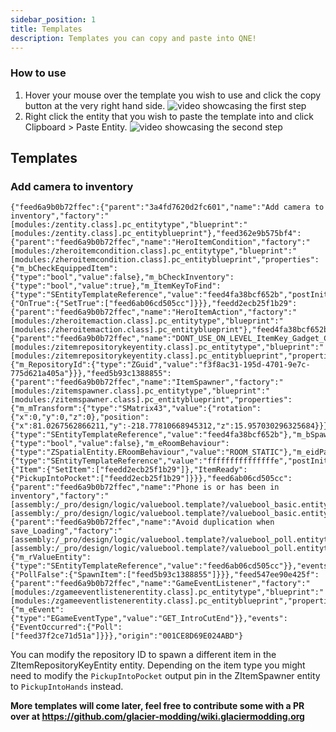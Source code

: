 ```yaml
---
sidebar_position: 1
title: Templates
description: Templates you can copy and paste into QNE!
---
```


### How to use

1. Hover your mouse over the template you wish to use and click the copy button at the very right hand side.
   ![video showcasing the first step](pathname:///media/quickentity-editor/templates/step1.gif)
2. Right click the entity that you wish to paste the template into and click Clipboard > Paste Entity.
   ![video showcasing the second step](pathname:///media/quickentity-editor/templates/step2.gif)

## Templates

### Add camera to inventory

```
{"feed6a9b0b72ffec":{"parent":"3a4fd7620d2fc601","name":"Add camera to inventory","factory":"[modules:/zentity.class].pc_entitytype","blueprint":"[modules:/zentity.class].pc_entityblueprint"},"feed362e9b575bf4":{"parent":"feed6a9b0b72ffec","name":"HeroItemCondition","factory":"[modules:/zheroitemcondition.class].pc_entitytype","blueprint":"[modules:/zheroitemcondition.class].pc_entityblueprint","properties":{"m_bCheckEquippedItem":{"type":"bool","value":false},"m_bCheckInventory":{"type":"bool","value":true},"m_ItemKeyToFind":{"type":"SEntityTemplateReference","value":"feed4fa38bcf652b","postInit":true}},"events":{"OnTrue":{"SetTrue":["feed6ab06cd505cc"]}}},"feedd2ecb25f1b29":{"parent":"feed6a9b0b72ffec","name":"HeroItemAction","factory":"[modules:/zheroitemaction.class].pc_entitytype","blueprint":"[modules:/zheroitemaction.class].pc_entityblueprint"},"feed4fa38bcf652b":{"parent":"feed6a9b0b72ffec","name":"DONT_USE_ON_LEVEL_ItemKey_Gadget_Camera","factory":"[modules:/zitemrepositorykeyentity.class].pc_entitytype","blueprint":"[modules:/zitemrepositorykeyentity.class].pc_entityblueprint","properties":{"m_RepositoryId":{"type":"ZGuid","value":"f3f8ac31-195d-4701-9e7c-775d621a405a"}}},"feed5b93c1388855":{"parent":"feed6a9b0b72ffec","name":"ItemSpawner","factory":"[modules:/zitemspawner.class].pc_entitytype","blueprint":"[modules:/zitemspawner.class].pc_entityblueprint","properties":{"m_mTransform":{"type":"SMatrix43","value":{"rotation":{"x":0,"y":0,"z":0},"position":{"x":81.0267562866211,"y":-218.77810668945312,"z":15.957030296325684}}},"m_rMainItemKey":{"type":"SEntityTemplateReference","value":"feed4fa38bcf652b"},"m_bSpawnOnStart":{"type":"bool","value":false},"m_eRoomBehaviour":{"type":"ZSpatialEntity.ERoomBehaviour","value":"ROOM_STATIC"},"m_eidParent":{"type":"SEntityTemplateReference","value":"fffffffffffffffe","postInit":true}},"events":{"Item":{"SetItem":["feedd2ecb25f1b29"]},"ItemReady":{"PickupIntoPocket":["feedd2ecb25f1b29"]}}},"feed6ab06cd505cc":{"parent":"feed6a9b0b72ffec","name":"Phone is or has been in inventory","factory":"[assembly:/_pro/design/logic/valuebool.template?/valuebool_basic.entitytemplate].pc_entitytype","blueprint":"[assembly:/_pro/design/logic/valuebool.template?/valuebool_basic.entitytemplate].pc_entityblueprint"},"feed37f2ce71d51a":{"parent":"feed6a9b0b72ffec","name":"Avoid duplication when save_Loading","factory":"[assembly:/_pro/design/logic/valuebool.template?/valuebool_poll.entitytemplate].pc_entitytype","blueprint":"[assembly:/_pro/design/logic/valuebool.template?/valuebool_poll.entitytemplate].pc_entityblueprint","properties":{"m_rValueEntity":{"type":"SEntityTemplateReference","value":"feed6ab06cd505cc"}},"events":{"PollFalse":{"SpawnItem":["feed5b93c1388855"]}}},"feed547ee90e425f":{"parent":"feed6a9b0b72ffec","name":"GameEventListener","factory":"[modules:/zgameeventlistenerentity.class].pc_entitytype","blueprint":"[modules:/zgameeventlistenerentity.class].pc_entityblueprint","properties":{"m_eEvent":{"type":"EGameEventType","value":"GET_IntroCutEnd"}},"events":{"EventOccurred":{"Poll":["feed37f2ce71d51a"]}}},"origin":"001CE8D69E024ABD"}
```

You can modify the repository ID to spawn a different item in the ZItemRepositoryKeyEntity entity. Depending on the item type you might need to modify the `PickupIntoPocket` output pin in the ZItemSpawner entity to `PickupIntoHands` instead.

**More templates will come later, feel free to contribute some with a PR over at https://github.com/glacier-modding/wiki.glaciermodding.org**
